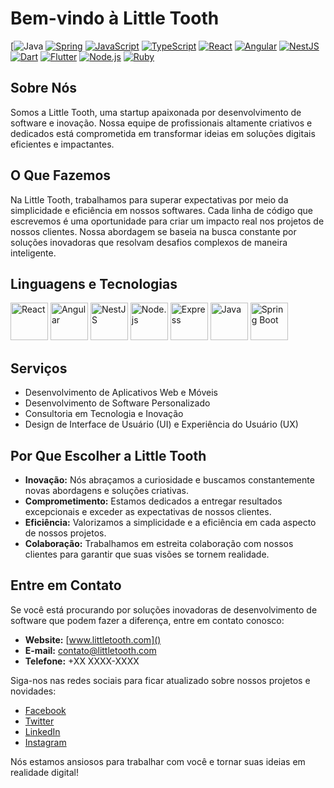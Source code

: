 # Bem-vindo à Little Tooth
[![Java](https://img.shields.io/badge/java-%23ED8B00.svg?style=for-the-badge&logo=openjdk&logoColor=white)
[![Spring](https://img.shields.io/badge/-Spring-6DB33F?logo=spring&logoColor=white&style=flat)](https://spring.io/)
[![JavaScript](https://img.shields.io/badge/-JavaScript-F7DF1E?logo=javascript&logoColor=black&style=flat)](https://developer.mozilla.org/en-US/docs/Web/JavaScript)
[![TypeScript](https://img.shields.io/badge/-TypeScript-3178C6?logo=typescript&logoColor=white&style=flat)](https://www.typescriptlang.org/)
[![React](https://img.shields.io/badge/-React-61DAFB?logo=react&logoColor=white&style=flat)](https://reactjs.org/)
[![Angular](https://img.shields.io/badge/-Angular-DD0031?logo=angular&logoColor=white&style=flat)](https://angular.io/)
[![NestJS](https://img.shields.io/badge/-NestJS-E0234E?logo=nestjs&logoColor=white&style=flat)](https://nestjs.com/)
[![Dart](https://img.shields.io/badge/-Dart-0175C2?logo=dart&logoColor=white&style=flat)](https://dart.dev/)
[![Flutter](https://img.shields.io/badge/-Flutter-02569B?logo=flutter&logoColor=white&style=flat)](https://flutter.dev/)
[![Node.js](https://img.shields.io/badge/-Node.js-339933?logo=node.js&logoColor=white&style=flat)](https://nodejs.org/)
[![Ruby](https://img.shields.io/badge/-Ruby-CC342D?logo=ruby&logoColor=white&style=flat)](https://www.ruby-lang.org/)


## Sobre Nós

Somos a Little Tooth, uma startup apaixonada por desenvolvimento de software e inovação. Nossa equipe de profissionais altamente criativos e dedicados está comprometida em transformar ideias em soluções digitais eficientes e impactantes.

## O Que Fazemos

Na Little Tooth, trabalhamos para superar expectativas por meio da simplicidade e eficiência em nossos softwares. Cada linha de código que escrevemos é uma oportunidade para criar um impacto real nos projetos de nossos clientes. Nossa abordagem se baseia na busca constante por soluções inovadoras que resolvam desafios complexos de maneira inteligente.

## Linguagens e Tecnologias
<div>
  <img src="https://cdn.jsdelivr.net/gh/devicons/devicon/icons/react/react-original.svg" alt="React" height='60'/>
  <img src="https://cdn.jsdelivr.net/gh/devicons/devicon/icons/angularjs/angularjs-original.svg" alt="Angular" height='60' />
  <img src="https://cdn.jsdelivr.net/gh/devicons/devicon/icons/nestjs/nestjs-plain.svg" alt="NestJS" height='60' />
  <img src="https://cdn.jsdelivr.net/gh/devicons/devicon/icons/nodejs/nodejs-original.svg" alt="Node.js" height='60' />
  <img src="https://cdn.jsdelivr.net/gh/devicons/devicon/icons/express/express-original.svg" alt="Express" height='60' />
  <img src="https://cdn.jsdelivr.net/gh/devicons/devicon/icons/java/java-original.svg" alt="Java" height='60' />
  <img src="https://cdn.jsdelivr.net/gh/devicons/devicon/icons/spring/spring-original.svg" alt="Spring Boot" height='60' />
</div>

## Serviços

- Desenvolvimento de Aplicativos Web e Móveis
- Desenvolvimento de Software Personalizado
- Consultoria em Tecnologia e Inovação
- Design de Interface de Usuário (UI) e Experiência do Usuário (UX)

## Por Que Escolher a Little Tooth

- **Inovação:** Nós abraçamos a curiosidade e buscamos constantemente novas abordagens e soluções criativas.
- **Comprometimento:** Estamos dedicados a entregar resultados excepcionais e exceder as expectativas de nossos clientes.
- **Eficiência:** Valorizamos a simplicidade e a eficiência em cada aspecto de nossos projetos.
- **Colaboração:** Trabalhamos em estreita colaboração com nossos clientes para garantir que suas visões se tornem realidade.

## Entre em Contato

Se você está procurando por soluções inovadoras de desenvolvimento de software que podem fazer a diferença, entre em contato conosco:

- **Website:** [www.littletooth.com]()
- **E-mail:** contato@littletooth.com
- **Telefone:** +XX XXXX-XXXX

Siga-nos nas redes sociais para ficar atualizado sobre nossos projetos e novidades:
- [Facebook]()
- [Twitter]()
- [LinkedIn]()
- [Instagram]()

Nós estamos ansiosos para trabalhar com você e tornar suas ideias em realidade digital!

